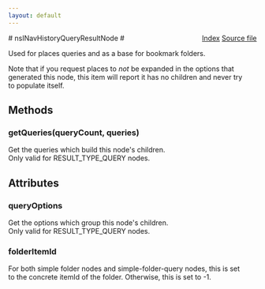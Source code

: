 ```yaml
---
layout: default
---
```

<div class='links' style='float:right'><a href="../index.html">Index</a>
<a href="http://dxr.mozilla.org/mozilla-central/source/toolkit/components/places/nsINavHistoryService.idl">Source file</a>
</div>
# nsINavHistoryQueryResultNode #
  
Used for places queries and as a base for bookmark folders.  
  
Note that if you request places to *not* be expanded in the options that  
generated this node, this item will report it has no children and never try  
to populate itself.  
  

## Methods ##

### getQueries(queryCount, queries) ###
  
Get the queries which build this node's children.  
Only valid for RESULT_TYPE_QUERY nodes.  
  

## Attributes ##

### queryOptions ###
  
Get the options which group this node's children.  
Only valid for RESULT_TYPE_QUERY nodes.  
  

### folderItemId ###
  
For both simple folder nodes and simple-folder-query nodes, this is set  
to the concrete itemId of the folder. Otherwise, this is set to -1.  
  
